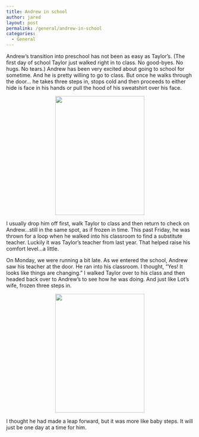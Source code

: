 ```yaml
---
title: Andrew in school
author: jared
layout: post
permalink: /general/andrew-in-school
categories:
  - General
---
```

Andrew&#8217;s transition into preschool has not been as easy as Taylor&#8217;s. (The first day of school Taylor just walked right in to class. No good-byes. No hugs. No tears.) Andrew has been very excited about going to school for sometime. And he is pretty willing to go to class. But once he walks through the door&#8230; he takes three steps in, stops cold and then proceeds to either hide is face in his hands or pull the hood of his sweatshirt over his face.

<div align="center">
  <img src="http://gallery.ottleys.net/gallery/d/3528-2/IMGA0398.JPG" height="320" width="240" alt="" />
</div>

I usually drop him off first, walk Taylor to class and then return to check on Andrew&#8230;still in the same spot, as if frozen in time. This past Friday, he was thrown for a loop when he walked into his classroom to find a substitute teacher. Luckily it was Taylor&#8217;s teacher from last year. That helped raise his comfort level&#8230;a little.

On Monday, we were running a bit late. As we entered the school, Andrew saw his teacher at the door. He ran into his classroom. I thought, &#8220;Yes! It looks like things are changing.&#8221; I walked Taylor over to his class and then headed back over to Andrew&#8217;s to see how he was doing. And just like Lot&#8217;s wife, frozen three steps in.

<div align="center">
  <img src="http://gallery.ottleys.net/gallery/d/965-2/P7230035.jpg" height="320" width="240" alt="" />
</div>

I thought he had made a leap forward, but it was more like baby steps. It will just be one day at a time for him.